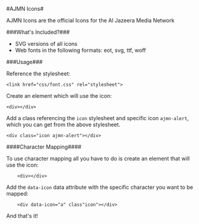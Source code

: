 #AJMN Icons#

AJMN Icons are the official Icons for the Al Jazeera Media Network

###What's Included?###

- SVG versions of all icons
- Web fonts in the following formats: eot, svg, ttf, woff

###Usage###

Reference the stylesheet:

    <link href="css/font.css" rel="stylesheet">

Create an element which will use the icon:

    <div></div>

Add a class referencing the `icon` stylesheet and specific icon `ajmn-alert`, which you can get from the above stylesheet.

    <div class="icon ajmn-alert"></div>

####Character Mapping####

To use character mapping all you have to do is create an element that will use the icon:

		<div></div>

Add the `data-icon` data attribute with the specific character you want to be mapped:

		<div data-icon="a" class"icon"></div>

And that's it!